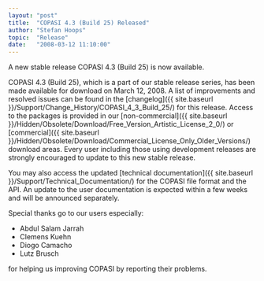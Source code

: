 ```yaml
---
layout: "post"
title:  "COPASI 4.3 (Build 25) Released"
author: "Stefan Hoops"
topic:  "Release"
date:   "2008-03-12 11:10:00"
---
```


A new stable release COPASI 4.3 (Build 25) is now available.

COPASI 4.3 (Build 25), which is a part of our stable release series,
has been made available for download on March 12, 2008.  A list of
improvements and resolved issues can be found in the 
[changelog]({{ site.baseurl }}/Support/Change_History/COPASI_4_3_Build_25/)
for this release. Access to the packages is provided in our
[non-commercial]({{ site.baseurl }}/Hidden/Obsolete/Download/Free_Version_Artistic_License_2_0/)  or
[commercial]({{ site.baseurl }}/Hidden/Obsolete/Download/Commercial_License_Only_Older_Versions/)
download areas.  Every user including those using
development releases are strongly encouraged to update to this new
stable release. 

You may also access the updated 
[technical documentation]({{ site.baseurl }}/Support/Technical_Documentation/) for
the COPASI file format and the API. An update to the user
documentation is expected within a few weeks and will be announced
separately. 

Special thanks go to our users especially:

* Abdul Salam Jarrah
* Clemens Kuehn
* Diogo Camacho
* Lutz Brusch

for helping us improving COPASI by reporting their problems. 

